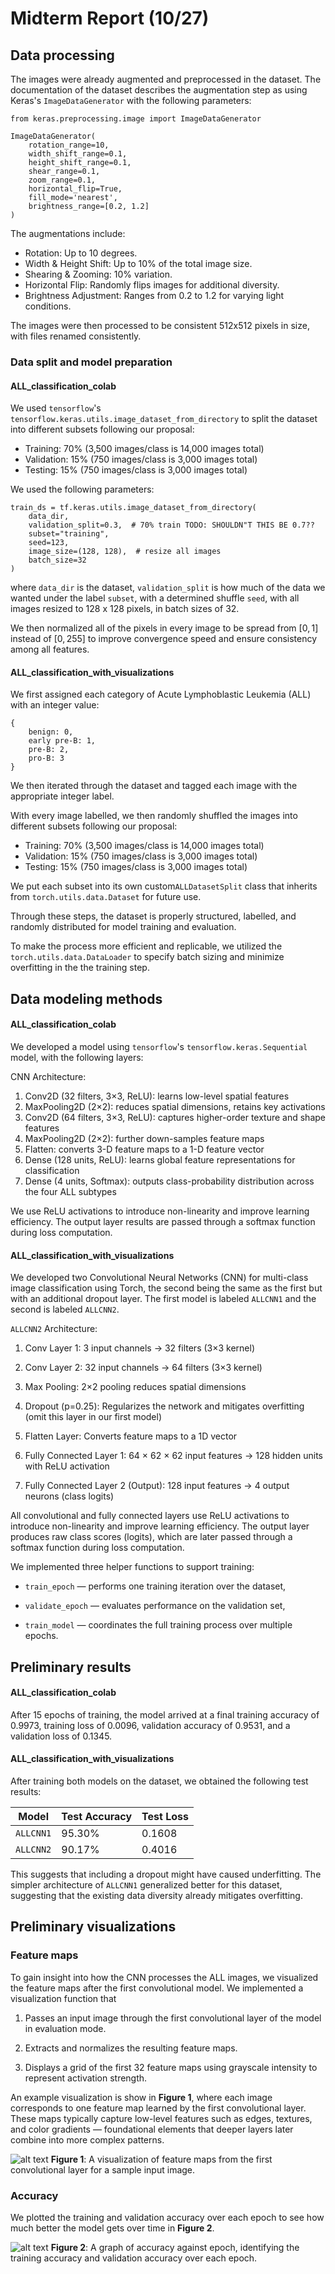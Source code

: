 # Midterm Report (10/27)

## Data processing
The images were already augmented and preprocessed in the dataset. The documentation of the dataset describes the augmentation step as using Keras's `ImageDataGenerator` with the following parameters:

```
from keras.preprocessing.image import ImageDataGenerator

ImageDataGenerator(
    rotation_range=10,         
    width_shift_range=0.1,     
    height_shift_range=0.1,    
    shear_range=0.1,           
    zoom_range=0.1,            
    horizontal_flip=True,      
    fill_mode='nearest',       
    brightness_range=[0.2, 1.2]
)
```
The augmentations include:
- Rotation: Up to 10 degrees.
- Width & Height Shift: Up to 10% of the total image size.
- Shearing & Zooming: 10% variation.
- Horizontal Flip: Randomly flips images for additional diversity.
- Brightness Adjustment: Ranges from 0.2 to 1.2 for varying light conditions.

The images were then processed to be consistent 512x512 pixels in size, with files renamed consistently.

### Data split and model preparation

#### ALL_classification_colab
We used `tensorflow`'s `tensorflow.keras.utils.image_dataset_from_directory` to split the dataset into different subsets following our proposal:

- Training: 70% (3,500 images/class is 14,000 images total)
- Validation: 15% (750 images/class is 3,000 images total) 
- Testing: 15% (750 images/class is 3,000 images total)

We used the following parameters:

```
train_ds = tf.keras.utils.image_dataset_from_directory(
    data_dir,
    validation_split=0.3,  # 70% train TODO: SHOULDN"T THIS BE 0.7??
    subset="training",
    seed=123,
    image_size=(128, 128),  # resize all images
    batch_size=32
)
```

where `data_dir` is the dataset, `validation_split` is how much of the data we wanted under the label `subset`, with a determined shuffle `seed`, with all images resized to 128 x 128 pixels, in batch sizes of 32.

We then normalized all of the pixels in every image to be spread from $[0,1]$ instead of $[0,255]$ to improve convergence speed and ensure consistency among all features.

#### ALL_classification_with_visualizations

We first assigned each category of Acute Lymphoblastic Leukemia (ALL) with an integer value:

``` 
{
    benign: 0,
    early pre-B: 1,
    pre-B: 2,
    pro-B: 3
}
```

We then iterated through the dataset and tagged each image with the appropriate integer label.

With every image labelled, we then randomly shuffled the images into different subsets following our proposal:

- Training: 70% (3,500 images/class is 14,000 images total)
- Validation: 15% (750 images/class is 3,000 images total) 
- Testing: 15% (750 images/class is 3,000 images total)

We put each subset into its own custom`ALLDatasetSplit` class that inherits from `torch.utils.data.Dataset` for future use. 

Through these steps, the dataset is properly structured, labelled, and randomly distributed for model training and evaluation.

To make the process more efficient and replicable, we utilized the `torch.utils.data.DataLoader` to specify batch sizing and minimize overfitting in the the training step.

## Data modeling methods

#### ALL_classification_colab
We developed a model using `tensorflow`'s `tensorflow.keras.Sequential` model, with the following layers:

CNN Architecture:
1) Conv2D (32 filters, 3×3, ReLU): learns low-level spatial features
2) MaxPooling2D (2×2): reduces spatial dimensions, retains key activations
3) Conv2D (64 filters, 3×3, ReLU): captures higher-order texture and shape features
4) MaxPooling2D (2×2): further down-samples feature maps
5) Flatten: converts 3-D feature maps to a 1-D feature vector
6) Dense (128 units, ReLU): learns global feature representations for classification
7) Dense (4 units, Softmax): outputs class-probability distribution across the four ALL subtypes

We use ReLU activations to introduce non-linearity and improve learning efficiency. The output layer results are passed through a softmax function during loss computation.


#### ALL_classification_with_visualizations
We developed two Convolutional Neural Networks (CNN) for multi-class image classification using Torch, the second being the same as the first but with an additional dropout layer. The first model is labeled `ALLCNN1` and the second is labeled `ALLCNN2`.

`ALLCNN2` Architecture:

1) Conv Layer 1: 3 input channels → 32 filters (3×3 kernel)

2) Conv Layer 2: 32 input channels → 64 filters (3×3 kernel)

3) Max Pooling: 2×2 pooling reduces spatial dimensions

4) Dropout (p=0.25): Regularizes the network and mitigates overfitting (omit this layer in our first model)

5) Flatten Layer: Converts feature maps to a 1D vector

6) Fully Connected Layer 1: 64 × 62 × 62 input features → 128 hidden units with ReLU activation

7) Fully Connected Layer 2 (Output): 128 input features → 4 output neurons (class logits)

All convolutional and fully connected layers use ReLU activations to introduce non-linearity and improve learning efficiency. The output layer produces raw class scores (logits), which are later passed through a softmax function during loss computation.

We implemented three helper functions to support training:

- `train_epoch` — performs one training iteration over the dataset,

- `validate_epoch` — evaluates performance on the validation set,

- `train_model` — coordinates the full training process over multiple epochs.

## Preliminary results

#### ALL_classification_colab

After 15 epochs of training, the model arrived at a final training accuracy of 0.9973, training loss of 0.0096, validation accuracy of 0.9531, and a validation loss of 0.1345.

#### ALL_classification_with_visualizations

After training both models on the dataset, we obtained the following test results:

| Model | Test Accuracy | Test Loss
| --- | --- | --- |
| `ALLCNN1` | 95.30% | 0.1608 |
| `ALLCNN2` | 90.17% | 0.4016 |

This suggests that including a dropout might have caused underfitting. The simpler architecture of `ALLCNN1` generalized better for this dataset, suggesting that the existing data diversity already mitigates overfitting.

## Preliminary visualizations

### Feature maps
To gain insight into how the CNN processes the ALL images, we visualized the feature maps after the first convolutional model. We implemented a visualization function that 

1) Passes an input image through the first convolutional layer of the model in evaluation mode.

2) Extracts and normalizes the resulting feature maps.

3) Displays a grid of the first 32 feature maps using grayscale intensity to represent activation strength.

An example visualization is show in **Figure 1**, where each image corresponds to one feature map learned by the first convolutional layer. These maps typically capture low-level features such as edges, textures, and color gradients — foundational elements that deeper layers later combine into more complex patterns.

![alt text](./vis1.png)
**Figure 1**: A visualization of feature maps from the first convolutional layer for a sample input image.

### Accuracy

We plotted the training and validation accuracy over each epoch to see how much better the model gets over time in **Figure 2**.

![alt text](./vis2.png)
**Figure 2**: A graph of accuracy against epoch, identifying the training accuracy and validation accuracy over each epoch.